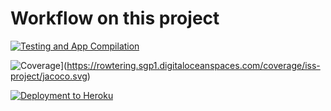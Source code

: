# Workflow on this project

[![Testing and App Compilation](https://github.com/rowter4/iss-project/actions/workflows/main.yaml/badge.svg)](https://github.com/rowter4/iss-projec/actions/workflows/main.yaml)

![Coverage](https://rowtering.sgp1.digitaloceanspaces.com/coverage/iss-project/jacoco.svg)](https://rowtering.sgp1.digitaloceanspaces.com/coverage/iss-project/jacoco.svg)

[![Deployment to Heroku](https://github.com/rowter4/iss-project/actions/workflows/deploy.yaml/badge.svg)](https://github.com/rowter4/iss-project/actions/workflows/deploy.yaml)
